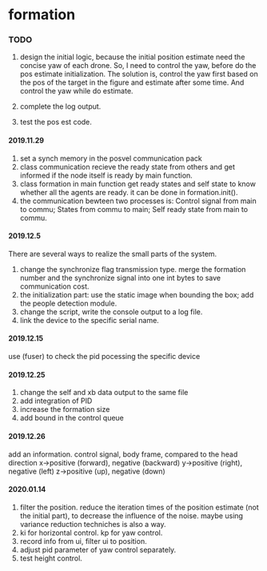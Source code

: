 # formation
### TODO
1. design the initial logic, because the initial position estimate need the concise yaw of each drone. So, I need to control the yaw, before do the pos estimate initialization. The solution is, control the yaw first based on the pos of the target in the figure and estimate after some time. And control the yaw while do estimate.

2. complete the log output.

3. test the pos est code.


#### 2019.11.29
1. set a synch memory in the posvel communication pack
2. class communication recieve the ready state from others and get informed if the node itself is ready by main function.
3. class formation in main function get ready states and self state to know whether all the agents are ready. it can be done in formation.init().
4. the communication bewteen two processes is: Control signal from main to commu; States from commu to main; Self ready state from main to commu.


#### 2019.12.5
There are several ways to realize the small parts of the system.
1. change the synchronize flag transmission type. merge the formation number and the synchronize signal into one int bytes to save communication cost.
2. the initialization part: use the static image when bounding the box; add the people detection module.
3. change the script, write the console output to a log file.
4. link the device to the specific serial name.

#### 2019.12.15
use (fuser) to check the pid pocessing the specific device

#### 2019.12.25
1. change the self and xb data output to the same file
2. add integration of PID
3. increase the formation size
4. add bound in the control queue

#### 2019.12.26
add an information.
control signal, body frame, compared to the head direction
x->positive (forward), negative (backward)
y->positive (right), negative (left)
z->positive (up), negative (down)

#### 2020.01.14
1. filter the position. reduce the iteration times of the position estimate (not the initial part), to decrease the influence of the noise. maybe using variance reduction techniches is also a way.
2. ki for horizontal control. kp for yaw control.
3. record info from ui, filter ui to position.
4. adjust pid parameter of yaw control separately.
5. test height control.